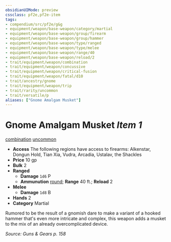 ```yaml
---
obsidianUIMode: preview
cssclass: pf2e,pf2e-item
tags:
- compendium/src/pf2e/g&g
- equipment/weapon/base-weapon/category/martial
- equipment/weapon/base-weapon/group/firearm
- equipment/weapon/base-weapon/group/hammer
- equipment/weapon/base-weapon/type/ranged
- equipment/weapon/base-weapon/type/melee
- equipment/weapon/base-weapon/range/40
- equipment/weapon/base-weapon/reload/2
- trait/equipment/weapon/combination
- trait/equipment/weapon/concussive
- trait/equipment/weapon/critical-fusion
- trait/equipment/weapon/fatal/d10
- trait/ancestry/gnome
- trait/equipment/weapon/trip
- trait/rarity/uncommon
- trait/versatile/p
aliases: ["Gnome Amalgam Musket"]
---
```

# Gnome Amalgam Musket *Item 1*  
[combination](combination-g-g.md)  [uncommon](uncommon.md)  

- **Access** The following regions have access to firearms: Alkenstar, Dongun Hold, Tian Xia, Vudra, Arcadia, Ustalav, the Shackles
- **Price** 10 gp
- **Bulk** 2
- **Ranged**  
  - **Damage** `1d6` P
  - **Ammunution** [round](round-10-g-g.md); **Range** 40 ft.; **Reload** 2
- **Melee**  
  - **Damage** `1d8` B
- **Hands** 2
- **Category** Martial

Rumored to be the result of a gnomish dare to make a variant of a hooked hammer that's even more intricate and complex, this weapon adds a musket to the mix of an already overcomplicated device.

*Source: Guns & Gears p. 158*